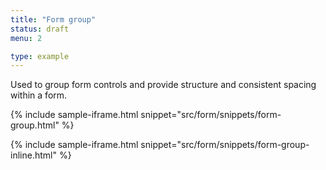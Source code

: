 ```yaml
---
title: "Form group"
status: draft
menu: 2

type: example
---
```


Used to group form controls and provide structure and consistent spacing within a form.

{% include sample-iframe.html snippet="src/form/snippets/form-group.html" %}

{% include sample-iframe.html snippet="src/form/snippets/form-group-inline.html" %}